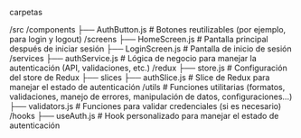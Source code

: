 
carpetas

  /src
    /components
        ├── AuthButton.js         # Botones reutilizables (por ejemplo, para login y logout)
    /screens
        ├── HomeScreen.js          # Pantalla principal después de iniciar sesión
        ├── LoginScreen.js         # Pantalla de inicio de sesión
    /services
        ├── authService.js         # Lógica de negocio para manejar la autenticación (API, validaciones, etc.)
    /redux
        ├── store.js               # Configuración del store de Redux
        ├── slices
            ├── authSlice.js       # Slice de Redux para manejar el estado de autenticación
    /utils                        # Funciones utilitarias (formatos, validaciones, manejo de errores, manipulación de datos, configuraciones...)
        ├── validators.js           # Funciones para validar credenciales (si es necesario)
    /hooks
        ├── useAuth.js             # Hook personalizado para manejar el estado de autenticación
